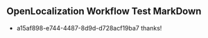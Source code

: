 ## OpenLocalization Workflow Test MarkDown
* a15af898-e744-4487-8d9d-d728acf19ba7 
thanks!<!--HONumber=Mar16_HO3-->
